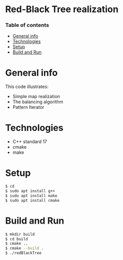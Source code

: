 # Red-Black Tree realization

### Table of contents
* [General info](#general-info)
* [Technologies](#technologies)
* [Setup](#setup)
* [Build and Run](#build-and-run)

# General info
This code illustrates:
- Simple map realization
- The balancing algorithm
- Pattern Iterator

# Technologies
- C++ standard 17
- cmake
- make

# Setup
```sh
$ cd 
$ sudo apt install g++
$ sudo apt install make
$ sudo apt install cmake
```

# Build and Run
```sh
$ mkdir build
$ cd build
$ cmake ..
$ cmake --build .
$ ./redBlackTree
```
